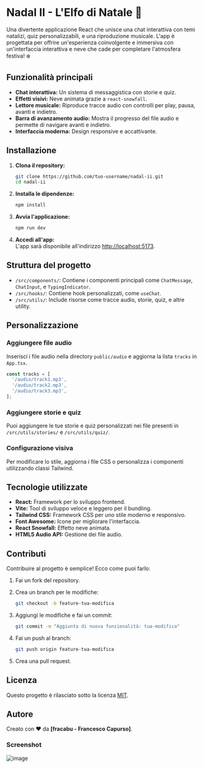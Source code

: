 # Nadal II - L'Elfo di Natale 🎄

Una divertente applicazione React che unisce una chat interattiva con temi natalizi, quiz personalizzabili, e una riproduzione musicale. L'app è progettata per offrire un'esperienza coinvolgente e immersiva con un'interfaccia interattiva e neve che cade per completare l'atmosfera festiva! ❄️

## Funzionalità principali

- **Chat interattiva:** Un sistema di messaggistica con storie e quiz.
- **Effetti visivi:** Neve animata grazie a `react-snowfall`.
- **Lettore musicale:** Riproduce tracce audio con controlli per play, pausa, avanti e indietro.
- **Barra di avanzamento audio:** Mostra il progresso del file audio e permette di navigare avanti e indietro.
- **Interfaccia moderna:** Design responsive e accattivante.

## Installazione

1. **Clona il repository:**

   ```bash
   git clone https://github.com/tuo-username/nadal-ii.git
   cd nadal-ii
   ```

2. **Installa le dipendenze:**

   ```bash
   npm install
   ```

3. **Avvia l'applicazione:**

   ```bash
   npm run dev
   ```

4. **Accedi all'app:**  
   L'app sarà disponibile all'indirizzo [http://localhost:5173](http://localhost:5173).

## Struttura del progetto

- `/src/components/`: Contiene i componenti principali come `ChatMessage`, `ChatInput`, e `TypingIndicator`.
- `/src/hooks/`: Contiene hook personalizzati, come `useChat`.
- `/src/utils/`: Include risorse come tracce audio, storie, quiz, e altre utility.

## Personalizzazione

### Aggiungere file audio
Inserisci i file audio nella directory `public/audio` e aggiorna la lista `tracks` in `App.tsx`.

```javascript
const tracks = [
  '/audio/track1.mp3',
  '/audio/track2.mp3',
  '/audio/track3.mp3',
];
```

### Aggiungere storie e quiz
Puoi aggiungere le tue storie e quiz personalizzati nei file presenti in `/src/utils/stories/` e `/src/utils/quiz/`.

### Configurazione visiva
Per modificare lo stile, aggiorna i file CSS o personalizza i componenti utilizzando classi Tailwind.

## Tecnologie utilizzate

- **React:** Framework per lo sviluppo frontend.
- **Vite:** Tool di sviluppo veloce e leggero per il bundling.
- **Tailwind CSS:** Framework CSS per uno stile moderno e responsivo.
- **Font Awesome:** Icone per migliorare l'interfaccia.
- **React Snowfall:** Effetto neve animata.
- **HTML5 Audio API:** Gestione dei file audio.

## Contributi

Contribuire al progetto è semplice! Ecco come puoi farlo:

1. Fai un fork del repository.
2. Crea un branch per le modifiche:

   ```bash
   git checkout -b feature-tua-modifica
   ```

3. Aggiungi le modifiche e fai un commit:

   ```bash
   git commit -m "Aggiunta di nuova funzionalità: tua-modifica"
   ```

4. Fai un push al branch:

   ```bash
   git push origin feature-tua-modifica
   ```

5. Crea una pull request.

## Licenza

Questo progetto è rilasciato sotto la licenza [MIT](LICENSE).

## Autore

Creato con ❤️ da **[fracabu - Francesco Capurso]**.  


### Screenshot

![image](https://github.com/user-attachments/assets/a13968c5-4dc4-4ffa-ab4c-816e31dec3fb)


